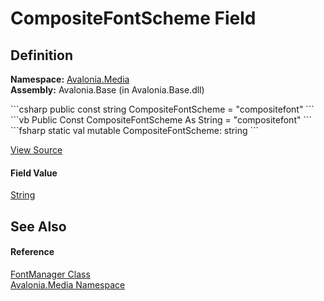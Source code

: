 # CompositeFontScheme Field




## Definition
**Namespace:** <a href="N_Avalonia_Media">Avalonia.Media</a>  
**Assembly:** Avalonia.Base (in Avalonia.Base.dll)

<Tabs groupId="api-code-preview">
<TabItem value="csharp" label="C#">
```csharp
public const string CompositeFontScheme = "compositefont"
```
</TabItem>
<TabItem value="vb" label="VB">
```vb
Public Const CompositeFontScheme As String = "compositefont"
```
</TabItem>
<TabItem value="fsharp" label="F#">
```fsharp
static val mutable CompositeFontScheme: string
```
</TabItem>
</Tabs>



<a href="https://github.com/AvaloniaUI/Avalonia/tree/master/src/Avalonia.Base/Media/FontManager.cs" title="View the source code">View Source</a>



#### Field Value
<a href="https://learn.microsoft.com/dotnet/api/system.string" target="_blank" rel="noopener noreferrer">String</a>

## See Also


#### Reference
<a href="T_Avalonia_Media_FontManager">FontManager Class</a>  
<a href="N_Avalonia_Media">Avalonia.Media Namespace</a>  

